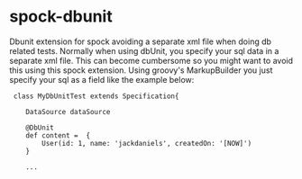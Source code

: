 spock-dbunit
============

Dbunit extension for spock avoiding a separate xml file when doing db related tests.
Normally when using dbUnit, you specify your sql data in a separate xml file. This can become cumbersome so you might want to avoid this using this spock extension.
Using groovy's MarkupBuilder you just specify your sql as a field like the example below:

     class MyDbUnitTest extends Specification{

        DataSource dataSource

        @DbUnit
        def content =  {
            User(id: 1, name: 'jackdaniels', createdOn: '[NOW]')
        }

        ...

